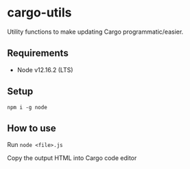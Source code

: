 # cargo-utils

Utility functions to make updating Cargo programmatic/easier.

## Requirements
- Node v12.16.2 (LTS)

## Setup

`npm i -g node`

## How to use

Run `node <file>.js`

Copy the output HTML into Cargo code editor
